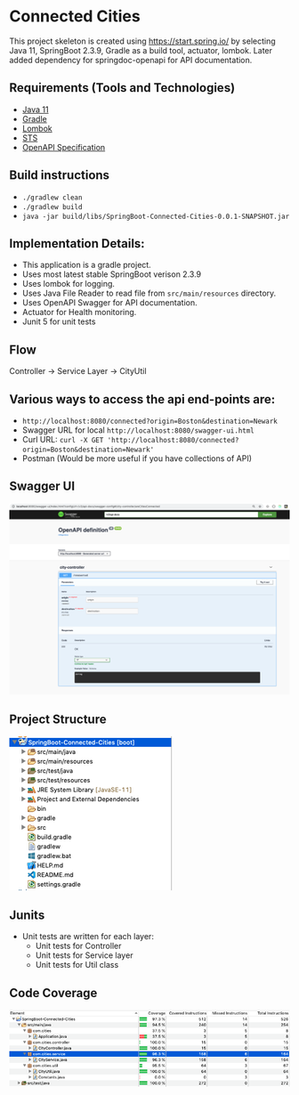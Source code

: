 # Connected Cities

This project skeleton is created using https://start.spring.io/ by selecting Java 11, SpringBoot 2.3.9, Gradle as a build tool, actuator, lombok. Later added dependency for springdoc-openapi for API documentation.

## Requirements (Tools and Technologies)

- [Java 11](https://www.oracle.com/java/technologies/javase-downloads.html)
- [Gradle](https://gradle.org/install/)
- [Lombok](https://projectlombok.org/setup/eclipse)
- [STS](https://spring.io/tools)
- [OpenAPI Specification](https://swagger.io/specification/)

## Build instructions

- `./gradlew clean`
- `./gradlew build`
- `java -jar build/libs/SpringBoot-Connected-Cities-0.0.1-SNAPSHOT.jar`

## Implementation Details:

- This application is a gradle project.
- Uses most latest stable SpringBoot verison 2.3.9
- Uses lombok for logging.
- Uses Java File Reader to read file from `src/main/resources` directory.
- Uses OpenAPI Swagger for API documentation.
- Actuator for Health monitoring.
- Junit 5 for unit tests

## Flow

Controller -> Service Layer -> CityUtil

## Various ways to access the api end-points are:

- `http://localhost:8080/connected?origin=Boston&destination=Newark`
- Swagger URL for local `http://localhost:8080/swagger-ui.html`
- Curl URL: `curl -X GET 'http://localhost:8080/connected?origin=Boston&destination=Newark'`
- Postman (Would be more useful if you have collections of API)

## Swagger UI

![swagger-ui](swagger-ui.png)

## Project Structure

![project-structure](project-structure.png)

## Junits

- Unit tests are written for each layer:
  - Unit tests for Controller
  - Unit tests for Service layer
  - Unit tests for Util class

## Code Coverage

![code-coverage](code-coverage.png)
